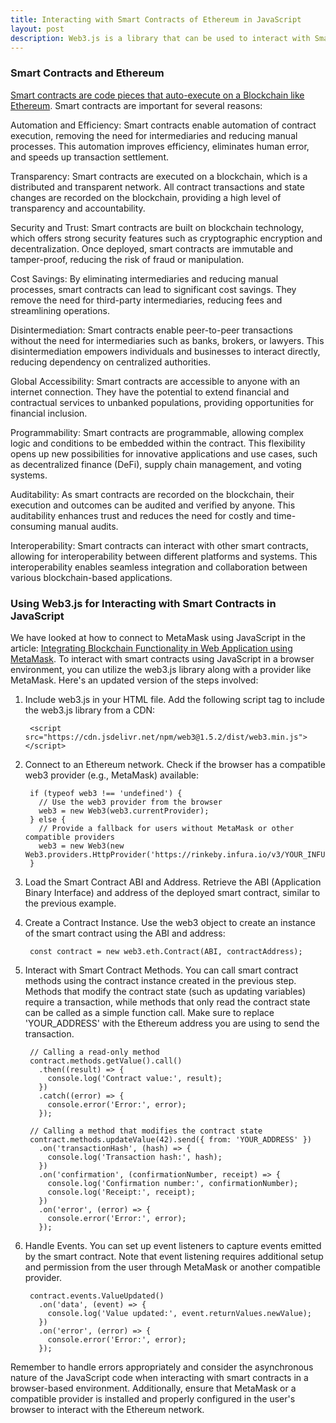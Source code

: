 ```yaml
---
title: Interacting with Smart Contracts of Ethereum in JavaScript
layout: post
description: Web3.js is a library that can be used to interact with Smart Contracts on Ethereum using JavaScript in the Browser. This helps build DApps (Decentralized Applications) on top of Ethereum.
---
```


### Smart Contracts and Ethereum
[Smart contracts are code pieces that auto-execute on a Blockchain like Ethereum](/2023/05/29/Developing-Deploying-Smart-Contract-Ethereum.html). Smart contracts are important for several reasons:

Automation and Efficiency: Smart contracts enable automation of contract execution, removing the need for intermediaries and reducing manual processes. This automation improves efficiency, eliminates human error, and speeds up transaction settlement.

Transparency: Smart contracts are executed on a blockchain, which is a distributed and transparent network. All contract transactions and state changes are recorded on the blockchain, providing a high level of transparency and accountability.

Security and Trust: Smart contracts are built on blockchain technology, which offers strong security features such as cryptographic encryption and decentralization. Once deployed, smart contracts are immutable and tamper-proof, reducing the risk of fraud or manipulation.

Cost Savings: By eliminating intermediaries and reducing manual processes, smart contracts can lead to significant cost savings. They remove the need for third-party intermediaries, reducing fees and streamlining operations.

Disintermediation: Smart contracts enable peer-to-peer transactions without the need for intermediaries such as banks, brokers, or lawyers. This disintermediation empowers individuals and businesses to interact directly, reducing dependency on centralized authorities.

Global Accessibility: Smart contracts are accessible to anyone with an internet connection. They have the potential to extend financial and contractual services to unbanked populations, providing opportunities for financial inclusion.

Programmability: Smart contracts are programmable, allowing complex logic and conditions to be embedded within the contract. This flexibility opens up new possibilities for innovative applications and use cases, such as decentralized finance (DeFi), supply chain management, and voting systems.

Auditability: As smart contracts are recorded on the blockchain, their execution and outcomes can be audited and verified by anyone. This auditability enhances trust and reduces the need for costly and time-consuming manual audits.

Interoperability: Smart contracts can interact with other smart contracts, allowing for interoperability between different platforms and systems. This interoperability enables seamless integration and collaboration between various blockchain-based applications.

### Using Web3.js for Interacting with Smart Contracts in JavaScript
We have looked at how to connect to MetaMask using JavaScript in the article: [Integrating Blockchain Functionality in Web Application using MetaMask](/2023/05/10/Integrating-Blockchain-in-Web-Application-MetaMask.html). To interact with smart contracts using JavaScript in a browser environment, you can utilize the web3.js library along with a provider like MetaMask. Here's an updated version of the steps involved:

1. Include web3.js in your HTML file. Add the following script tag to include the web3.js library from a CDN:

        <script src="https://cdn.jsdelivr.net/npm/web3@1.5.2/dist/web3.min.js"></script>

2. Connect to an Ethereum network. Check if the browser has a compatible web3 provider (e.g., MetaMask) available:

        if (typeof web3 !== 'undefined') {
          // Use the web3 provider from the browser
          web3 = new Web3(web3.currentProvider);
        } else {
          // Provide a fallback for users without MetaMask or other compatible providers
          web3 = new Web3(new Web3.providers.HttpProvider('https://rinkeby.infura.io/v3/YOUR_INFURA_PROJECT_ID'));
        }

3. Load the Smart Contract ABI and Address. Retrieve the ABI (Application Binary Interface) and address of the deployed smart contract, similar to the previous example.
4. Create a Contract Instance. Use the web3 object to create an instance of the smart contract using the ABI and address:

	    const contract = new web3.eth.Contract(ABI, contractAddress);

5. Interact with Smart Contract Methods. You can call smart contract methods using the contract instance created in the previous step. Methods that modify the contract state (such as updating variables) require a transaction, while methods that only read the contract state can be called as a simple function call. Make sure to replace 'YOUR_ADDRESS' with the Ethereum address you are using to send the transaction.

        // Calling a read-only method
        contract.methods.getValue().call()
          .then((result) => {
            console.log('Contract value:', result);
          })
          .catch((error) => {
            console.error('Error:', error);
          });

        // Calling a method that modifies the contract state
        contract.methods.updateValue(42).send({ from: 'YOUR_ADDRESS' })
          .on('transactionHash', (hash) => {
            console.log('Transaction hash:', hash);
          })
          .on('confirmation', (confirmationNumber, receipt) => {
            console.log('Confirmation number:', confirmationNumber);
            console.log('Receipt:', receipt);
          })
          .on('error', (error) => {
            console.error('Error:', error);
          });


6. Handle Events. You can set up event listeners to capture events emitted by the smart contract. Note that event listening requires additional setup and permission from the user through MetaMask or another compatible provider.

        contract.events.ValueUpdated()
          .on('data', (event) => {
            console.log('Value updated:', event.returnValues.newValue);
          })
          .on('error', (error) => {
            console.error('Error:', error);
          });


Remember to handle errors appropriately and consider the asynchronous nature of the JavaScript code when interacting with smart contracts in a browser-based environment. Additionally, ensure that MetaMask or a compatible provider is installed and properly configured in the user's browser to interact with the Ethereum network.




